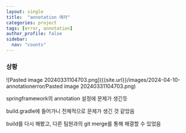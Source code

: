 ```yaml
---
layout: single
title:  "annotation 에러"
categories: project
tags: [error, annotation]
author_profile: false
sidebar:
  nav: "counts"
---
```

### 상황

![Pasted image 20240331104703.png]({{site.url}}/images/2024-04-10-annotationerror/Pasted image 20240331104703.png)

springframework의 annotation 설정에 문제가 생긴듯

build.gradle에 들어가니 전체적으로 문제가 생긴 것 같았음

build를 다시 해봤고, 다른 팀원과의 git merge를 통해 해결할 수 있었음
